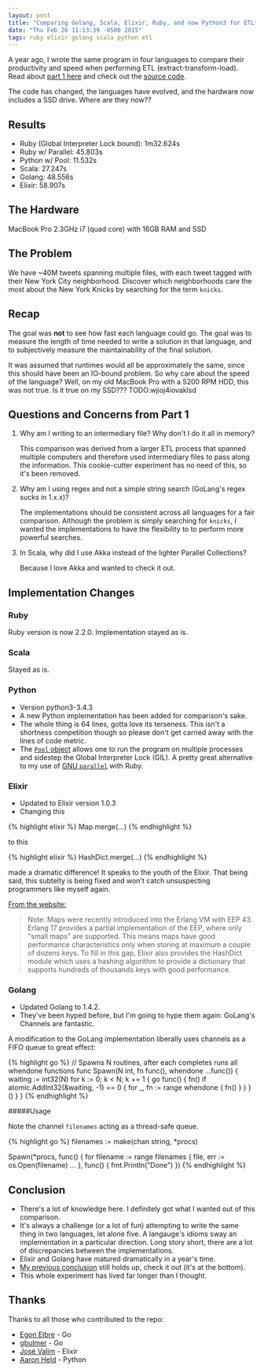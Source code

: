 ```yaml
---
layout: post
title: "Comparing Golang, Scala, Elixir, Ruby, and now Python3 for ETL"
date: "Thu Feb 26 11:13:39 -0500 2015"
tags: ruby elixir golang scala python etl
---
```


A year ago, I wrote the same program in four languages to compare their productivity and speed when performing ETL (extract-transform-load).
Read about [part 1 here](/2014/09/29/etl-language-showdown/) and check out the [source code](https://github.com/dimroc/etl-language-comparison).

The code has changed, the languages have evolved, and the hardware now includes a SSD drive. Where are they now??

## Results

- Ruby (Global Interpreter Lock bound): 1m32.624s
- Ruby w/ Parallel: 45.803s
- Python w/ Pool: 11.532s
- Scala: 27.247s
- Golang: 48.556s
- Elixir: 58.907s

<!--more-->

## The Hardware

MacBook Pro 2.3GHz i7 (quad core) with 16GB RAM and SSD

## The Problem

We have ~40M tweets spanning multiple files, with each tweet tagged with their New York City neighborhood. Discover which
neighborhoods care the most about the New York Knicks by searching for the term `knicks`.

## Recap

The goal was **not** to see how fast each language could go. The goal was to measure the length of time needed to
write a solution in that language, and to subjectively measure the maintainability of the final solution.

It was assumed that runtimes would all be approximately the same, since this should have been an IO-bound problem. So why
care about the speed of the language? Well, on my old MacBook Pro with a 5200 RPM HDD, this was not true. Is it true on my SSD??? TODO:wjioj4iovaklsd

## Questions and Concerns from Part 1

1. Why am I writing to an intermediary file? Why don't I do it all in memory?

    This comparison was derived from a larger ETL process that spanned multiple computers and therefore
    used intermediary files to pass along the information. This cookie-cutter experiment has no need of this,
    so it's been removed.

2. Why am I using regex and not a simple string search (GoLang's regex sucks in 1.x.x)?

    The implementations should be consistent across all languages for a fair comparison. Although
    the problem is simply searching for `knicks`, I wanted the implementations to have the flexibility to
    to perform more powerful searches.

3. In Scala, why did I use Akka instead of the lighter Parallel Collections?

    Because I love Akka and wanted to check it out.

## Implementation Changes

### Ruby
Ruby version is now 2.2.0. Implementation stayed as is.

### Scala
Stayed as is.

### Python
- Version python3-3.4.3
- A new Python implementation has been added for comparison's sake.
- The whole thing is 64 lines, gotta love its terseness. This isn't a shortness competition though so please don't get carried away with the lines of code metric.
- The [`Pool` object](https://docs.python.org/2/library/multiprocessing.html) allows one to run the program on multiple processes and sidestep the Global Interpreter Lock (GIL).
    A pretty great alternative to my use of [GNU `parallel`](http://www.gnu.org/software/parallel/) with Ruby.

### Elixir
- Updated to Elixir version 1.0.3
- Changing this

{% highlight elixir %}
Map.merge(...)
{% endhighlight %}

to this

{% highlight elixir %}
HashDict.merge(...)
{% endhighlight %}

made a dramatic difference! It speaks to the youth of the Elixir. That being said, this subtelty is being fixed
and won't catch unsuspecting programmers like myself again.

[From the website:](http://elixir-lang.org/getting-started/maps-and-dicts.html#maps)

> Note: Maps were recently introduced into the Erlang VM with EEP 43. Erlang 17 provides a partial implementation of the EEP, where only "small maps" are supported. This means maps have good performance characteristics only when storing at maximum a couple of dozens keys. To fill in this gap, Elixir also provides the HashDict module which uses a hashing algorithm to provide a dictionary that supports hundreds of thousands keys with good performance.

### Golang

- Updated Golang to 1.4.2.
- They've been hyped before, but I'm going to hype them again: GoLang's Channels are fantastic.

A modification to the GoLang implementation liberally uses channels as a FIFO queue to great effect:

{% highlight go %}
// Spawns N routines, after each completes runs all whendone functions
func Spawn(N int, fn func(), whendone ...func()) {
  waiting := int32(N)
  for k := 0; k < N; k += 1 {
    go func() {
      fn()
      if atomic.AddInt32(&waiting, -1) == 0 {
        for _, fn := range whendone {
          fn()
        }
      }
    }()
  }
}
{% endhighlight %}

#####Usage

Note the channel `filenames` acting as a thread-safe queue.

{% highlight go %}
filenames := make(chan string, *procs)

Spawn(*procs, func() {
  for filename := range filenames {
    file, err := os.Open(filename)
    ...
}, func() { fmt.Println("Done") })
{% endhighlight %}

## Conclusion

- There's a lot of knowledge here. I definitely got what I wanted out of this comparison.
- It's always a challenge (or a lot of fun) attempting to write the same thing in two languages, let alone five. A langauge's idioms sway an implementation in a particular direction. Long story short, there are a lot of discrepancies between the implementations.
- Elixir and Golang have matured dramatically in a year's time.
- [My previous conclusion](/2014/09/29/etl-language-showdown/) still holds up, check it out (it's at the bottom).
- This whole experiment has lived far longer than I thought.

## Thanks

Thanks to all those who contributed to the repo:

- [Egon Elbre](https://github.com/egonelbre) - Go
- [gbulmer](https://github.com/gbulmer) - Go
- [José Valim](https://github.com/josevalim) - Elixir
- [Aaron Held](https://github.com/aheld) - Python

